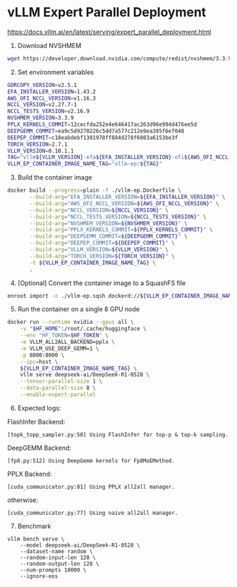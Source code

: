 # vLLM Expert Parallel Deployment

https://docs.vllm.ai/en/latest/serving/expert_parallel_deployment.html

1. Download NVSHMEM
```bash
wget https://developer.download.nvidia.com/compute/redist/nvshmem/3.3.9/source/nvshmem_src_cuda12-all-all-3.3.9.tar.gz && tar -xvf nvshmem_src_cuda12-all-all-3.3.9.tar.gz
```
2. Set environment variables
```bash
GDRCOPY_VERSION=v2.5.1
EFA_INSTALLER_VERSION=1.43.2
AWS_OFI_NCCL_VERSION=v1.16.3
NCCL_VERSION=v2.27.7-1
NCCL_TESTS_VERSION=v2.16.9
NVSHMEM_VERSION=3.3.9
PPLX_KERNELS_COMMIT=12cecfda252e4e646417ac263d96e994d476ee5d
DEEPGEMM_COMMIT=ea9c5d9270226c5dd7a577c212e9ea385f6ef048
DEEPEP_COMMIT=c18eabdebf1381978ff884d278f6083a6153be3f
TORCH_VERSION=2.7.1
VLLM_VERSION=0.10.1.1
TAG="vllm${VLLM_VERSION}-efa${EFA_INSTALLER_VERSION}-ofi${AWS_OFI_NCCL_VERSION}-nccl${NCCL_VERSION}-tests${NCCL_TESTS_VERSION}-nvshmem${NVSHMEM_VERSION}"
VLLM_EP_CONTAINER_IMAGE_NAME_TAG="vllm-ep:${TAG}"
```
3. Build the container image
```bash
docker build --progress=plain -f ./vllm-ep.Dockerfile \
       --build-arg="EFA_INSTALLER_VERSION=${EFA_INSTALLER_VERSION}" \
       --build-arg="AWS_OFI_NCCL_VERSION=${AWS_OFI_NCCL_VERSION}" \
       --build-arg="NCCL_VERSION=${NCCL_VERSION}" \
       --build-arg="NCCL_TESTS_VERSION=${NCCL_TESTS_VERSION}" \
       --build-arg="NVSHMEM_VERSION=${NVSHMEM_VERSION}" \
       --build-arg="PPLX_KERNELS_COMMIT=${PPLX_KERNELS_COMMIT}" \
       --build-arg="DEEPGEMM_COMMIT=${DEEPGEMM_COMMIT}" \
       --build-arg="DEEPEP_COMMIT=${DEEPEP_COMMIT}" \
       --build-arg="VLLM_VERSION=${VLLM_VERSION}" \
       --build-arg="TORCH_VERSION=${TORCH_VERSION}" \
       -t ${VLLM_EP_CONTAINER_IMAGE_NAME_TAG} \
       .
```
4. [Optional] Convert the container image to a SquashFS file
```bash
enroot import -o ./vllm-ep.sqsh dockerd://${VLLM_EP_CONTAINER_IMAGE_NAME_TAG}
```
5. Run the container on a single 8 GPU node
```bash
docker run --runtime nvidia --gpus all \
    -v "$HF_HOME":/root/.cache/huggingface \
    --env "HF_TOKEN=$HF_TOKEN" \
    -e VLLM_ALL2ALL_BACKEND=pplx \
    -e VLLM_USE_DEEP_GEMM=1 \
    -p 8000:8000 \
    --ipc=host \
    ${VLLM_EP_CONTAINER_IMAGE_NAME_TAG} \
    vllm serve deepseek-ai/DeepSeek-R1-0528 \
    --tensor-parallel-size 1 \
    --data-parallel-size 8 \
    --enable-expert-parallel
```
6. Expected logs:

FlashInfer Backend:
```
[topk_topp_sampler.py:50] Using FlashInfer for top-p & top-k sampling.
```

DeepGEMM Backend:
```
[fp8.py:512] Using DeepGemm kernels for Fp8MoEMethod.
```

PPLX Backend:
```
[cuda_communicator.py:81] Using PPLX all2all manager.
```
otherwise:
```
[cuda_communicator.py:77] Using naive all2all manager.
```
7. Benchmark
```
vllm bench serve \
    --model deepseek-ai/DeepSeek-R1-0528 \
    --dataset-name random \
    --random-input-len 128 \
    --random-output-len 128 \
    --num-prompts 10000 \
    --ignore-eos
```

